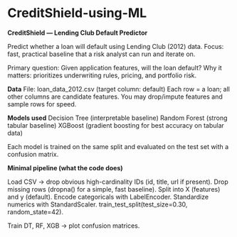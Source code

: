 # CreditShield-using-ML

**CreditShield — Lending Club Default Predictor**

Predict whether a loan will default using Lending Club (2012) data.
Focus: fast, practical baseline that a risk analyst can run and iterate on.


Primary question: Given application features, will the loan default?
Why it matters: prioritizes underwriting rules, pricing, and portfolio risk.

**Data**
File: loan_data_2012.csv (target column: default)
Each row = a loan; all other columns are candidate features.
You may drop/impute features and sample rows for speed.

**Models used**
Decision Tree (interpretable baseline)
Random Forest (strong tabular baseline)
XGBoost (gradient boosting for best accuracy on tabular data)

Each model is trained on the same split and evaluated on the test set with a confusion matrix.

**Minimal pipeline (what the code does)**

Load CSV → drop obvious high-cardinality IDs (id, title, url if present).
Drop missing rows (dropna() for a simple, fast baseline).
Split into X (features) and y (default).
Encode categoricals with LabelEncoder.
Standardize numerics with StandardScaler.
train_test_split(test_size=0.30, random_state=42).

Train DT, RF, XGB → plot confusion matrices.
